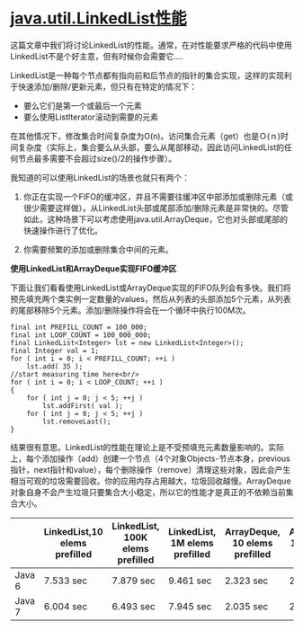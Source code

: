 [java.util.LinkedList性能](http://java-performance.info/linkedlist-performance/)
============
这篇文章中我们将讨论LinkedList的性能。通常，在对性能要求严格的代码中使用LinkedList不是个好主意，但有时候你会需要它....

LinkedList是一种每个节点都有指向前和后节点的指针的集合实现，这样的实现利于快速添加/删除/更新元素，但只有在特定的情况下：
* 要么它们是第一个或最后一个元素
* 要么使用ListIterator滚动到需要的元素

在其他情况下，修改集合时间复杂度为O(n)。访问集合元素（get）也是Ｏ(ｎ)时间复杂度（实际上，集合要么从头部，要么从尾部移动，因此访问LinkedList的任何节点最多需要不会超过size()/2的操作步骤）。

我知道的可以使用LinkedList的场景也就只有两个：

1. 你正在实现一个FIFO的缓冲区，并且不需要往缓冲区中部添加或删除元素（或很少需要这样做）。从LinkedList头部或尾部添加/删除元素是非常快的。尽管如此，这种场景下可以考虑使用java.util.ArrayDeque，它也对头部或尾部的快速操作进行了优化。

2. 你需要频繁的添加或删除集合中间的元素。

**使用LinkedList和ArrayDeque实现FIFO缓冲区**

下面让我们看看使用LinkedList或ArrayDeque实现的FIFO队列会有多快。我们将预先填充两个类实例一定数量的values，然后从列表的头部添加5个元素，从列表的尾部移除5个元素。添加/删除操作将会在一个循环中执行100M次。

    final int PREFILL_COUNT = 100_000;
    final int LOOP_COUNT = 100_000_000;
    final LinkedList<Integer> lst = new LinkedList<Integer>();
    final Integer val = 1;
    for ( int i = 0; i < PREFILL_COUNT; ++i )
        lst.add( 35 );
    //start measuring time here<br/>
    for ( int i = 0; i < LOOP_COUNT; ++i )
    {
        for ( int j = 0; j < 5; ++j )
            lst.addFirst( val );
        for ( int j = 0; j < 5; ++j )
            lst.removeLast();
    }
    
结果很有意思。LinkedList的性能在理论上是不受预填充元素数量影响的。实际上，每个添加操作（add）创建一个节点（4个对象Objects-节点本身，previous指针，next指针和value），每个删除操作（remove）清理这些对象，因此会产生相当可观的垃圾需要回收。你的应用内存占用越大，垃圾回收越慢。ArrayDeque对象自身不会产生垃圾只要集合大小稳定，所以它的性能才是真正的不依赖当前集合大小。

||LinkedList,10 elems prefilled|LinkedList, 100K elems prefilled|LinkedList, 1M elems prefilled|ArrayDeque, 10 elems prefilled|ArrayDeque, 100K elems prefilled|ArrayDeque, 1M elems prefilled|
-|-|-|-|-|-|-|
|Java 6|7.533 sec|7.879 sec|9.461 sec|2.323 sec|2.422 sec|2.446 sec|
|Java 7|6.004 sec|6.493 sec|7.945 sec|2.035 sec|2.160 sec|2.343 sec|

